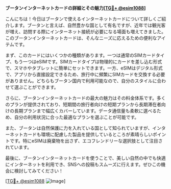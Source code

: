 **ブータンインターネットカードの詳細とその魅力[[TG💪+ @esim1088](https://t.me/s/esim1088)]**

こんにちは！今日はブータンで使えるインターネットカードについて詳しくご紹介します。ブータンと言えば、自然豊かな国として有名ですが、近年では観光客が増え、訪問する際にインターネット接続が必要になる場面も増えてきました。このブータンインターネットカードは、そんなニーズに応えるための便利なアイテムです。

まず、このカードにはいくつかの種類があります。一つは通常のSIMカードタイプ、もう一つはeSIMです。SIMカードタイプは物理的にカードを差し込む形式で、スマホやタブレットに簡単にセットできます。一方、eSIMはデジタル形式で、アプリから直接設定できるため、旅行中に頻繁にSIMカードを交換する必要がありません。どちらもブータン国内で利用可能なので、自分のスタイルに合わせて選ぶことができます。

さらに、ブータンインターネットカードの最大の魅力はその料金体系です。多くのプランが提供されており、短期間の旅行者向けの短期プランから長期滞在者向けの長期プランまで幅広くカバーしています。データ通信量も柔軟に選べるため、自分の利用状況に合った最適なプランを選ぶことが可能です。

また、ブータンは自然保護に力を入れている国として知られていますが、インターネットカードも環境に配慮した製品を提供しているところが素晴らしいポイントです。特にeSIMは廃棄物を出さず、エコフレンドリーな選択肢として注目されています。

最後に、ブータンインターネットカードを使うことで、美しい自然の中でも快適にインターネットを利用でき、SNSへの投稿もスムーズに行えます。ぜひこの機会に検討してみてください！

[[TG💪+ @esim1088](https://t.me/s/esim1088) ![Image](https://i.postimg.cc/Y0z9fWf4/image.png)]